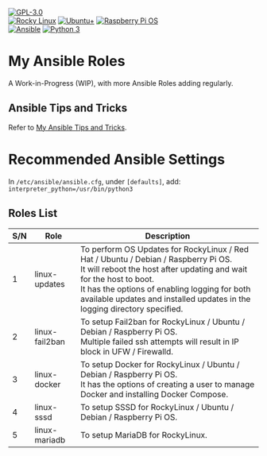 [![GPL-3.0](https://img.shields.io/badge/license-GPL--3.0-BE0000?style=plastic)](#)  
[![Rocky Linux](https://img.shields.io/badge/RockyLinux-07BA82?style=plastic)](#) [![Ubuntu+](https://img.shields.io/badge/Ubuntu-DD4814?style=plastic)](#) [![Raspberry Pi OS](https://img.shields.io/badge/Raspberry--Pi--OS-C51A4A?style=plastic)](#)  
[![Ansible](https://img.shields.io/badge/Ansible-131211?style=plastic)](#) [![Python 3](https://img.shields.io/badge/Python-3-3673A5?style=plastic)](#)  

# My Ansible Roles
A Work-in-Progress (WIP), with more Ansible Roles adding regularly.  
  
## Ansible Tips and Tricks
Refer to [My Ansible Tips and Tricks](https://gist.github.com/d3athkai/3b1c6becc41d79f45332f238791ceb3d).  
  
# Recommended Ansible Settings
In `/etc/ansible/ansible.cfg`, under `[defaults]`, add: `interpreter_python=/usr/bin/python3`
   
## Roles List
| S/N  | Role  | Description  |
| ------------- | ------------- | ------------- |
| 1 | linux-updates  | To perform OS Updates for RockyLinux / Red Hat / Ubuntu / Debian / Raspberry Pi OS.<br>It will reboot the host after updating and wait for the host to boot.<br>It has the options of enabling logging for both available updates and installed updates in the logging directory specified.  |
| 2 | linux-fail2ban  | To setup Fail2ban for RockyLinux / Ubuntu / Debian / Raspberry Pi OS.<br>Multiple failed ssh attempts will result in IP block in UFW / Firewalld.  |
| 3 | linux-docker  | To setup Docker for RockyLinux / Ubuntu / Debian / Raspberry Pi OS.<br>It has the options of creating a user to manage Docker and installing Docker Compose.  |
| 4 | linux-sssd  | To setup SSSD for RockyLinux / Ubuntu / Debian / Raspberry Pi OS.  |
| 5 | linux-mariadb  | To setup MariaDB for RockyLinux.  |
  
